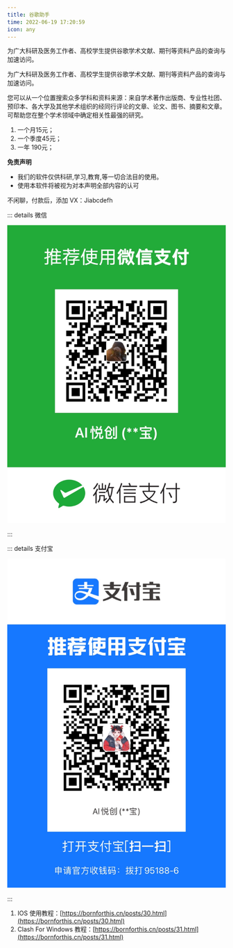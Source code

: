 ```yaml
---
title: 谷歌助手
time: 2022-06-19 17:20:59
icon: any
---
```


为广大科研及医务工作者、高校学生提供谷歌学术文献、期刊等资料产品的查询与加速访问。

为广大科研及医务工作者、高校学生提供谷歌学术文献、期刊等资料产品的查询与加速访问。

您可以从一个位置搜索众多学科和资料来源：来自学术著作出版商、专业性社团、预印本、各大学及其他学术组织的经同行评论的文章、论文、图书、摘要和文章。可帮助您在整个学术领域中确定相关性最强的研究。

1. 一个月15元；
2. 一个季度45元；
3. 一年 190元；

**免责声明**

- 我们的软件仅供科研,学习,教育,等一切合法目的使用。
- 使用本软件将被视为对本声明全部内容的认可

不闲聊，付款后，添加 VX：Jiabcdefh

::: details 微信

![](./vpn.assets/01.jpg)

:::



::: details 支付宝

![](./vpn.assets/02.jpg)

:::

1. IOS 使用教程：[https://bornforthis.cn/posts/30.html](https://bornforthis.cn/posts/30.html)
2. Clash For Windows 教程：[https://bornforthis.cn/posts/31.html](https://bornforthis.cn/posts/31.html)

